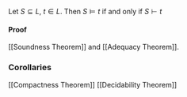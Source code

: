 Let $S\subseteq L$, $t\in L$. Then $S\models t$ if and only if $S\vdash t$
#### Proof
[[Soundness Theorem]] and [[Adequacy Theorem]].

### Corollaries
[[Compactness Theorem]]
[[Decidability Theorem]]